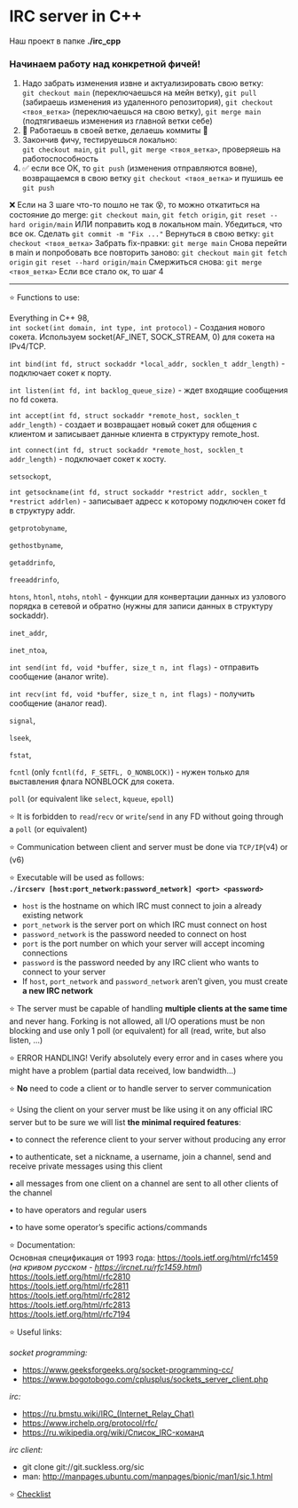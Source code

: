 # IRC server in C++
Наш проект в папке **./irc_cpp**

### Начинаем работу над конкретной фичей!
1. Надо забрать изменения извне и актуализировать свою ветку:  
`git checkout main` (переключаешься на мейн ветку), `git pull` (забираешь изменения из удаленного репозитория), `git checkout <твоя_ветка>` (переключаешься на свою ветку), `git merge main` (подтягиваешь изменения из главной ветки себе)
2. :hammer: Работаешь в своей ветке, делаешь коммиты :hammer:
3. Закончив фичу, тестируешься локально:  
`git checkout main`, `git pull`, `git merge <твоя_ветка>`, проверяешь на работоспособность
4. :white_check_mark: если все ОК, то `git push` (изменения отправляются вовне), возвращаемся в свою ветку `git checkout <твоя_ветка>` и пушишь ее `git push`

:x: Если на 3 шаге что-то пошло не так :dizzy_face:, то можно откатиться на состояние до merge: `git checkout main`, `git fetch origin`, `git reset --hard origin/main` ИЛИ поправить код в локальном main. Убедиться, что все ок.
Сделать `git commit -m "Fix ..."`
Вернуться в свою ветку: `git checkout <твоя_ветка>`
Забрать fix-правки: `git merge main`
Снова перейти в main и попробовать все повторить заново: `git checkout main` `git fetch origin` `git reset --hard origin/main`
Смержиться снова: `git merge <твоя_ветка>`
Если все стало ок, то шаг 4
_________________________
:star: Functions to use:

Everything in C++ 98,  
`int socket(int domain, int type, int protocol)` - Создания нового сокета. Используем socket(AF_INET, SOCK_STREAM, 0) для сокета на IPv4/TCP.        

`int bind(int fd, struct sockaddr *local_addr, socklen_t addr_length)` - подключает сокет к порту.   

`int listen(int fd, int backlog_queue_size)` - ждет входящие сообщения по fd сокета.          

`int accept(int fd, struct sockaddr *remote_host, socklen_t addr_length)` -  создает и возвращает новый сокет для общения с клиентом и записывает данные клиента в структуру remote_host.   

`int connect(int fd, struct sockaddr *remote_host, socklen_t addr_length)` - подключает сокет к хосту.  

`setsockopt`,  

`int getsockname(int fd, struct sockaddr *restrict addr, socklen_t *restrict addrlen)` - записывает адресс к которому подключен сокет fd в структуру addr.   

`getprotobyname`,  

`gethostbyname`,  

`getaddrinfo`,  

`freeaddrinfo`,  

`htons`, `htonl`, `ntohs`, `ntohl` - функции для конвертации данных из узлового порядка в сетевой и обратно (нужны для записи данных в структуру sockaddr).   

`inet_addr`,  

`inet_ntoa`,  

`int send(int fd, void *buffer, size_t n, int flags)` - отправить сообщение (аналог write).    

`int recv(int fd, void *buffer, size_t n, int flags)` - получить сообщение (аналог read).    

`signal`,  

`lseek`,  

`fstat`, 

`fcntl` (only `fcntl(fd, F_SETFL, O_NONBLOCK)`) - нужен только для выставления флага NONBLOCK для сокета.     

`poll` (or equivalent like `select`, `kqueue`, `epoll`) 

:star: It is forbidden to `read`/`recv` or `write`/`send` in any FD without going through a `poll` (or equivalent)

:star: Communication between client and server must be done via `TCP/IP`(v4) or (v6)

:star: Executable will be used as follows:  
**```./ircserv [host:port_network:password_network] <port> <password>```**
- `host` is the hostname on which IRC must connect to join a already existing network
- `port_network` is the server port on which IRC must connect on host
- `password_network` is the password needed to connect on host
- `port` is the port number on which your server will accept incoming connections
- `password` is the password needed by any IRC client who wants to connect to your server
- If `host`, `port_network` and `password_network` aren’t given, you must create **a new IRC network**

:star: The server must be capable of handling **multiple clients at the same time** and never hang. Forking is not allowed, all I/O operations must be non blocking and use only 1 poll (or equivalent) for all (read, write, but also listen, ...)

:star: ERROR HANDLING! Verify absolutely every error and in cases where you might have a problem (partial data received, low bandwidth...)

:star: **No** need to code a client or to handle server to server communication

:star: Using the client on your server must be like using it on any official IRC server but to be sure we will list **the minimal required features**:

• to connect the reference client to your server without producing any error

• to authenticate, set a nickname, a username, join a channel, send and receive private messages using this client

• all messages from one client on a channel are sent to all other clients of the channel

• to have operators and regular users

• to have some operator’s specific actions/commands

:star: Documentation:  
Основная спецификация от 1993 года: https://tools.ietf.org/html/rfc1459  (*на кривом русском - https://ircnet.ru/rfc1459.html*)  
https://tools.ietf.org/html/rfc2810  
https://tools.ietf.org/html/rfc2811  
https://tools.ietf.org/html/rfc2812  
https://tools.ietf.org/html/rfc2813  
https://tools.ietf.org/html/rfc7194  

:star: Useful links:

*socket programming:*
- https://www.geeksforgeeks.org/socket-programming-cc/  
- https://www.bogotobogo.com/cplusplus/sockets_server_client.php

*irc:*
- https://ru.bmstu.wiki/IRC_(Internet_Relay_Chat) 
- https://www.irchelp.org/protocol/rfc/
- https://ru.wikipedia.org/wiki/Список_IRC-команд

*irc client:*
- git clone git://git.suckless.org/sic 
- man: http://manpages.ubuntu.com/manpages/bionic/man1/sic.1.html 

:star: [Checklist](https://github.com/secondfry/school21-checklists/blob/master/ng_5_ft_irc.pdf "Возможно старый") 

